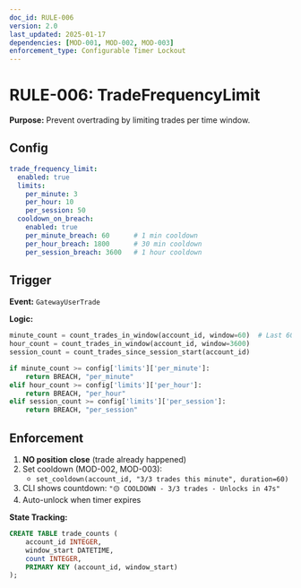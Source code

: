 ```yaml
---
doc_id: RULE-006
version: 2.0
last_updated: 2025-01-17
dependencies: [MOD-001, MOD-002, MOD-003]
enforcement_type: Configurable Timer Lockout
---
```


# RULE-006: TradeFrequencyLimit

**Purpose:** Prevent overtrading by limiting trades per time window.

## Config
```yaml
trade_frequency_limit:
  enabled: true
  limits:
    per_minute: 3
    per_hour: 10
    per_session: 50
  cooldown_on_breach:
    enabled: true
    per_minute_breach: 60      # 1 min cooldown
    per_hour_breach: 1800      # 30 min cooldown
    per_session_breach: 3600   # 1 hour cooldown
```

## Trigger
**Event:** `GatewayUserTrade`

**Logic:**
```python
minute_count = count_trades_in_window(account_id, window=60)  # Last 60 seconds
hour_count = count_trades_in_window(account_id, window=3600)
session_count = count_trades_since_session_start(account_id)

if minute_count >= config['limits']['per_minute']:
    return BREACH, "per_minute"
elif hour_count >= config['limits']['per_hour']:
    return BREACH, "per_hour"
elif session_count >= config['limits']['per_session']:
    return BREACH, "per_session"
```

## Enforcement
1. **NO position close** (trade already happened)
2. Set cooldown (MOD-002, MOD-003):
   - `set_cooldown(account_id, "3/3 trades this minute", duration=60)`
3. CLI shows countdown: `"🟡 COOLDOWN - 3/3 trades - Unlocks in 47s"`
4. Auto-unlock when timer expires

**State Tracking:**
```sql
CREATE TABLE trade_counts (
    account_id INTEGER,
    window_start DATETIME,
    count INTEGER,
    PRIMARY KEY (account_id, window_start)
);
```
